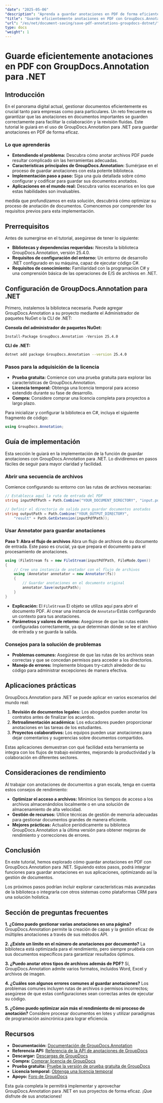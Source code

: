 ```yaml
---
"date": "2025-05-06"
"description": "Aprenda a guardar anotaciones en PDF de forma eficiente con GroupDocs.Annotation para .NET. Optimice su gestión documental con nuestra guía detallada."
"title": "Guarde eficientemente anotaciones en PDF con GroupDocs.Annotation para .NET"
"url": "/es/net/document-saving/save-pdf-annotations-groupdocs-dotnet/"
type: docs
"weight": 1
---
```


# Guarde eficientemente anotaciones en PDF con GroupDocs.Annotation para .NET

## Introducción

En el panorama digital actual, gestionar documentos eficientemente es crucial tanto para empresas como para particulares. Un reto frecuente es garantizar que las anotaciones en documentos importantes se guarden correctamente para facilitar la colaboración y la revisión fluidas. Este tutorial le guiará en el uso de GroupDocs.Annotation para .NET para guardar anotaciones en PDF de forma eficaz.

### Lo que aprenderás
- **Entendiendo el problema:** Descubra cómo anotar archivos PDF puede resultar complicado sin las herramientas adecuadas.
- **Características principales de GroupDocs.Annotation:** Sumérjase en el proceso de guardar anotaciones con esta potente biblioteca.
- **Implementación paso a paso:** Siga una guía detallada sobre cómo configurar y codificar para guardar sus documentos anotados.
- **Aplicaciones en el mundo real:** Descubra varios escenarios en los que estas habilidades son invaluables.

medida que profundizamos en esta solución, descubrirá cómo optimizar su proceso de anotación de documentos. Comencemos por comprender los requisitos previos para esta implementación.

## Prerrequisitos

Antes de sumergirse en el tutorial, asegúrese de tener lo siguiente:
- **Bibliotecas y dependencias requeridas:** Necesita la biblioteca GroupDocs.Annotation, versión 25.4.0.
- **Requisitos de configuración del entorno:** Un entorno de desarrollo .NET configurado en su máquina, capaz de ejecutar código C#.
- **Requisitos de conocimiento:** Familiaridad con la programación C# y una comprensión básica de las operaciones de E/S de archivos en .NET.

## Configuración de GroupDocs.Annotation para .NET

Primero, instalemos la biblioteca necesaria. Puede agregar GroupDocs.Annotation a su proyecto mediante el Administrador de paquetes NuGet o la CLI de .NET:

**Consola del administrador de paquetes NuGet:**
```shell
Install-Package GroupDocs.Annotation -Version 25.4.0
```

**CLI de .NET:**
```bash
dotnet add package GroupDocs.Annotation --version 25.4.0
```

### Pasos para la adquisición de la licencia
- **Prueba gratuita:** Comience con una prueba gratuita para explorar las características de GroupDocs.Annotation.
- **Licencia temporal:** Obtenga una licencia temporal para acceso extendido durante su fase de desarrollo.
- **Compra:** Considere comprar una licencia completa para proyectos a largo plazo.

Para inicializar y configurar la biblioteca en C#, incluya el siguiente fragmento de código:
```csharp
using GroupDocs.Annotation;
```

## Guía de implementación
Esta sección le guiará en la implementación de la función de guardar anotaciones con GroupDocs.Annotation para .NET. Lo dividiremos en pasos fáciles de seguir para mayor claridad y facilidad.

### Abrir una secuencia de archivos
Comience configurando su entorno con las rutas de archivos necesarias:
```csharp
// Establezca aquí la ruta de entrada del PDF
string inputPdfPath = Path.Combine("YOUR_DOCUMENT_DIRECTORY", "input.pdf");

// Definir el directorio de salida para guardar documentos anotados
string outputPath = Path.Combine("YOUR_OUTPUT_DIRECTORY", 
    "result" + Path.GetExtension(inputPdfPath));
```

### Usar Annotator para guardar anotaciones
**Paso 1: Abra el flujo de archivos**
Abra un flujo de archivos de su documento de entrada. Este paso es crucial, ya que prepara el documento para el procesamiento de anotaciones.
```csharp
using (FileStream fs = new FileStream(inputPdfPath, FileMode.Open))
{
    // Cree una instancia de anotador con el flujo de archivos
    using (Annotator annotator = new Annotator(fs))
    {
        // Guardar anotaciones en el documento original
        annotator.Save(outputPath);
    }
}
```
- **Explicación:** El `FileStream` El objeto se utiliza aquí para abrir el documento PDF. Al crear una instancia de `Annotator`Estás configurando un contexto para tus anotaciones.
- **Parámetros y valores de retorno:** Asegúrese de que las rutas estén configuradas correctamente, ya que determinan dónde se lee el archivo de entrada y se guarda la salida.

### Consejos para la solución de problemas
- **Problemas comunes:** Asegúrese de que las rutas de los archivos sean correctas y que se concedan permisos para acceder a los directorios.
- **Manejo de errores:** Implemente bloques try-catch alrededor de su código para administrar excepciones de manera efectiva.

## Aplicaciones prácticas
GroupDocs.Annotation para .NET se puede aplicar en varios escenarios del mundo real:
1. **Revisión de documentos legales:** Los abogados pueden anotar los contratos antes de finalizar los acuerdos.
2. **Retroalimentación académica:** Los educadores pueden proporcionar anotaciones en las tareas de los estudiantes.
3. **Proyectos colaborativos:** Los equipos pueden usar anotaciones para dejar comentarios y sugerencias sobre documentos compartidos.

Estas aplicaciones demuestran con qué facilidad esta herramienta se integra con los flujos de trabajo existentes, mejorando la productividad y la colaboración en diferentes sectores.

## Consideraciones de rendimiento
Al trabajar con anotaciones de documentos a gran escala, tenga en cuenta estos consejos de rendimiento:
- **Optimizar el acceso a archivos:** Minimice los tiempos de acceso a los archivos almacenándolos localmente o en una solución de almacenamiento de alta velocidad.
- **Gestión de recursos:** Utilice técnicas de gestión de memoria adecuadas para gestionar documentos grandes de manera eficiente.
- **Mejores prácticas:** Actualice periódicamente su biblioteca GroupDocs.Annotation a la última versión para obtener mejoras de rendimiento y correcciones de errores.

## Conclusión
En este tutorial, hemos explorado cómo guardar anotaciones en PDF con GroupDocs.Annotation para .NET. Siguiendo estos pasos, podrá integrar funciones para guardar anotaciones en sus aplicaciones, optimizando así la gestión de documentos.

Los próximos pasos podrían incluir explorar características más avanzadas de la biblioteca o integrarla con otros sistemas como plataformas CRM para una solución holística.

## Sección de preguntas frecuentes
**1. ¿Cómo puedo gestionar varias anotaciones en una página?**
GroupDocs.Annotation permite la creación de capas y la gestión eficaz de múltiples anotaciones a través de sus métodos API.

**2. ¿Existe un límite en el número de anotaciones por documento?**
La biblioteca está optimizada para el rendimiento, pero siempre pruébela con sus documentos específicos para garantizar resultados óptimos.

**3. ¿Puedo anotar otros tipos de archivos además de PDF?**
Sí, GroupDocs.Annotation admite varios formatos, incluidos Word, Excel y archivos de imagen.

**4. ¿Cuáles son algunos errores comunes al guardar anotaciones?**
Los problemas comunes incluyen rutas de archivos o permisos incorrectos; asegúrese de que estas configuraciones sean correctas antes de ejecutar su código.

**5. ¿Cómo puedo optimizar aún más el rendimiento de mi proceso de anotación?**
Considere procesar documentos en lotes y utilizar paradigmas de programación asincrónica para lograr eficiencia.

## Recursos
- **Documentación:** [Documentación de GroupDocs.Annotation](https://docs.groupdocs.com/annotation/net/)
- **Referencia API:** [Referencia de la API de anotaciones de GroupDocs](https://reference.groupdocs.com/annotation/net/)
- **Descargar:** [Descargas de GroupDocs](https://releases.groupdocs.com/annotation/net/)
- **Compra:** [Comprar licencia de GroupDocs](https://purchase.groupdocs.com/buy)
- **Prueba gratuita:** [Pruebe la versión de prueba gratuita de GroupDocs](https://releases.groupdocs.com/annotation/net/)
- **Licencia temporal:** [Obtenga una licencia temporal](https://purchase.groupdocs.com/temporary-license/)
- **Apoyo:** [Foro de GroupDocs](https://forum.groupdocs.com/c/annotation/)

Esta guía completa le permitirá implementar y aprovechar GroupDocs.Annotation para .NET en sus proyectos de forma eficaz. ¡Que disfrute de sus anotaciones!